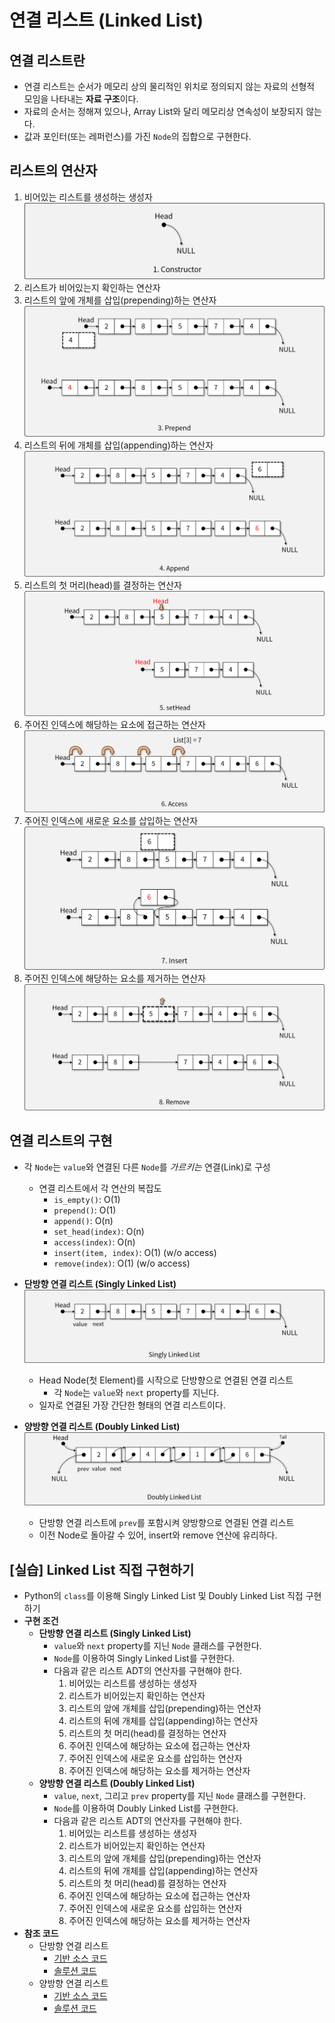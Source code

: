# 연결 리스트 (Linked List)

## 연결 리스트란

- 연결 리스트는 순서가 메모리 상의 물리적인 위치로 정의되지 않는 자료의 선형적 모임을 나타내는 **자료 구조**이다.
- 자료의 순서는 정해져 있으나, Array List와 달리 메모리상 연속성이 보장되지 않는다.
- 값과 포인터(또는 레퍼런스)를 가진 `Node`의 집합으로 구현한다.

## 리스트의 연산자

1. 비어있는 리스트를 생성하는 생성자
![constructor](img/1.png)
1. 리스트가 비어있는지 확인하는 연산자
1. 리스트의 앞에 개체를 삽입(prepending)하는 연산자
![prepend](img/2.png)
1. 리스트의 뒤에 개체를 삽입(appending)하는 연산자
![append](img/3.png)
1. 리스트의 첫 머리(head)를 결정하는 연산자
![setHead](img/4.png)
1. 주어진 인덱스에 해당하는 요소에 접근하는 연산자
![access](img/5.png)
1. 주어진 인덱스에 새로운 요소를 삽입하는 연산자
![insert](img/6.png)
1. 주어진 인덱스에 해당하는 요소를 제거하는 연산자
![remove](img/7.png)

## 연결 리스트의 구현

- 각 `Node`는 `value`와 연결된 다른 `Node`를 *가르키는* 연결(Link)로 구성
  - 연결 리스트에서 각 연산의 복잡도
    - `is_empty()`: O(1)
    - `prepend()`: O(1)
    - `append()`: O(n)
    - `set_head(index)`: O(n)
    - `access(index)`: O(n)
    - `insert(item, index)`: O(1) (w/o access)
    - `remove(index)`: O(1) (w/o access)

- **단방향 연결 리스트 (Singly Linked List)**
![Singly Linked List](img/8.png)
  - Head Node(첫 Element)를 시작으로 단방향으로 연결된 연결 리스트
    - 각 `Node`는 `value`와 `next` property를 지닌다.
  - 일자로 연결된 가장 간단한 형태의 연결 리스트이다.

- **양방향 연결 리스트 (Doubly Linked List)**
![Doubly Linked List](img/9.png)
  - 단방향 연결 리스트에 `prev`를 포함시켜 양방향으로 연결된 연결 리스트
  - 이전 Node로 돌아갈 수 있어, insert와 remove 연산에 유리하다.

## [실습] Linked List 직접 구현하기

- Python의 `class`를 이용해 Singly Linked List 및 Doubly Linked List 직접 구현하기
- **구현 조건**
  - **단방향 연결 리스트 (Singly Linked List)**
    - `value`와 `next` property를 지닌 `Node` 클래스를 구현한다.
    - `Node`를 이용하여 Singly Linked List를 구현한다.
    - 다음과 같은 리스트 ADT의 연산자를 구현해야 한다.
      1. 비어있는 리스트를 생성하는 생성자
      1. 리스트가 비어있는지 확인하는 연산자
      1. 리스트의 앞에 개체를 삽입(prepending)하는 연산자
      1. 리스트의 뒤에 개체를 삽입(appending)하는 연산자
      1. 리스트의 첫 머리(head)를 결정하는 연산자
      1. 주어진 인덱스에 해당하는 요소에 접근하는 연산자
      1. 주어진 인덱스에 새로운 요소를 삽입하는 연산자
      1. 주어진 인덱스에 해당하는 요소를 제거하는 연산자
  - **양방향 연결 리스트 (Doubly Linked List)**
    - `value`, `next`, 그리고 `prev` property를 지닌 `Node` 클래스를 구현한다.
    - `Node`를 이용하여 Doubly Linked List를 구현한다.
    - 다음과 같은 리스트 ADT의 연산자를 구현해야 한다.
      1. 비어있는 리스트를 생성하는 생성자
      1. 리스트가 비어있는지 확인하는 연산자
      1. 리스트의 앞에 개체를 삽입(prepending)하는 연산자
      1. 리스트의 뒤에 개체를 삽입(appending)하는 연산자
      1. 리스트의 첫 머리(head)를 결정하는 연산자
      1. 주어진 인덱스에 해당하는 요소에 접근하는 연산자
      1. 주어진 인덱스에 새로운 요소를 삽입하는 연산자
      1. 주어진 인덱스에 해당하는 요소를 제거하는 연산자
- **참조 코드**
  - 단방향 연결 리스트
    - [기반 소스 코드](src/SLL/before.py)
    - [솔루션 코드](src/SLL/after.py)
  - 양방향 연결 리스트
    - [기반 소스 코드](src/DLL/before.py)
    - [솔루션 코드](src/DLL/after.py)
